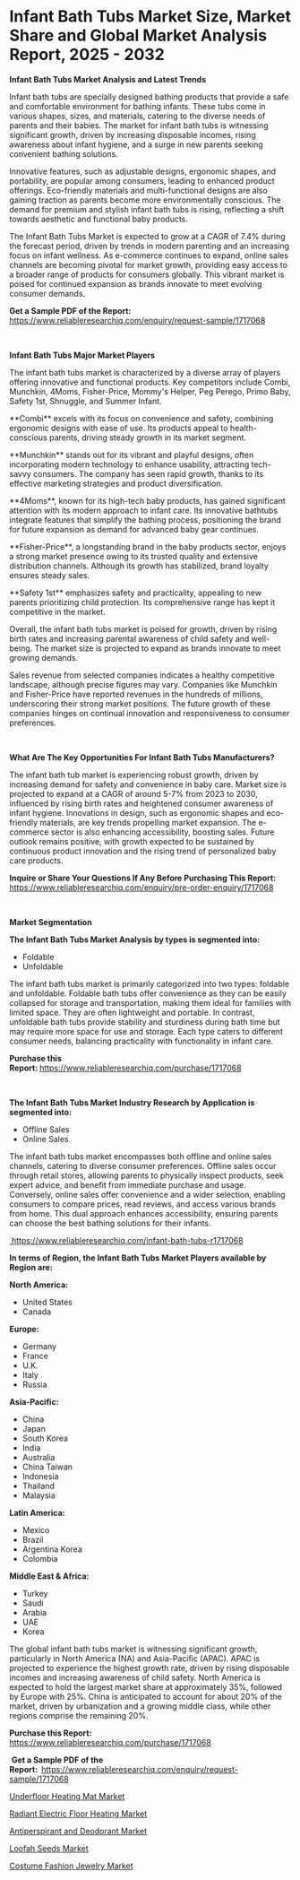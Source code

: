 <p><h1>Infant Bath Tubs Market Size, Market Share and Global Market Analysis Report, 2025 - 2032</h1></p><p><strong>Infant Bath Tubs Market Analysis and Latest Trends</strong></p>
<p><p>Infant bath tubs are specially designed bathing products that provide a safe and comfortable environment for bathing infants. These tubs come in various shapes, sizes, and materials, catering to the diverse needs of parents and their babies. The market for infant bath tubs is witnessing significant growth, driven by increasing disposable incomes, rising awareness about infant hygiene, and a surge in new parents seeking convenient bathing solutions. </p><p>Innovative features, such as adjustable designs, ergonomic shapes, and portability, are popular among consumers, leading to enhanced product offerings. Eco-friendly materials and multi-functional designs are also gaining traction as parents become more environmentally conscious. The demand for premium and stylish infant bath tubs is rising, reflecting a shift towards aesthetic and functional baby products. </p><p>The Infant Bath Tubs Market is expected to grow at a CAGR of 7.4% during the forecast period, driven by trends in modern parenting and an increasing focus on infant wellness. As e-commerce continues to expand, online sales channels are becoming pivotal for market growth, providing easy access to a broader range of products for consumers globally. This vibrant market is poised for continued expansion as brands innovate to meet evolving consumer demands.</p></p>
<p><strong>Get a Sample PDF of the Report:&nbsp;</strong> <a href="https://www.reliableresearchiq.com/enquiry/request-sample/1717068?utm_campaign=1121&utm_medium=2&utm_source=Github&utm_content=ia&utm_term=05022025&utm_id=infant-bath-tubs">https://www.reliableresearchiq.com/enquiry/request-sample/1717068</a></p>
<p>&nbsp;</p>
<p><strong>Infant Bath Tubs Major Market Players</strong></p>
<p><p>The infant bath tubs market is characterized by a diverse array of players offering innovative and functional products. Key competitors include Combi, Munchkin, 4Moms, Fisher-Price, Mommy's Helper, Peg Perego, Primo Baby, Safety 1st, Shnuggle, and Summer Infant.</p><p>**Combi** excels with its focus on convenience and safety, combining ergonomic designs with ease of use. Its products appeal to health-conscious parents, driving steady growth in its market segment.</p><p>**Munchkin** stands out for its vibrant and playful designs, often incorporating modern technology to enhance usability, attracting tech-savvy consumers. The company has seen rapid growth, thanks to its effective marketing strategies and product diversification.</p><p>**4Moms**, known for its high-tech baby products, has gained significant attention with its modern approach to infant care. Its innovative bathtubs integrate features that simplify the bathing process, positioning the brand for future expansion as demand for advanced baby gear continues.</p><p>**Fisher-Price**, a longstanding brand in the baby products sector, enjoys a strong market presence owing to its trusted quality and extensive distribution channels. Although its growth has stabilized, brand loyalty ensures steady sales.</p><p>**Safety 1st** emphasizes safety and practicality, appealing to new parents prioritizing child protection. Its comprehensive range has kept it competitive in the market.</p><p>Overall, the infant bath tubs market is poised for growth, driven by rising birth rates and increasing parental awareness of child safety and well-being. The market size is projected to expand as brands innovate to meet growing demands.</p><p>Sales revenue from selected companies indicates a healthy competitive landscape, although precise figures may vary. Companies like Munchkin and Fisher-Price have reported revenues in the hundreds of millions, underscoring their strong market positions. The future growth of these companies hinges on continual innovation and responsiveness to consumer preferences.</p></p>
<p>&nbsp;</p>
<p><strong>What Are The Key Opportunities For Infant Bath Tubs Manufacturers?</strong></p>
<p><p>The infant bath tub market is experiencing robust growth, driven by increasing demand for safety and convenience in baby care. Market size is projected to expand at a CAGR of around 5-7% from 2023 to 2030, influenced by rising birth rates and heightened consumer awareness of infant hygiene. Innovations in design, such as ergonomic shapes and eco-friendly materials, are key trends propelling market expansion. The e-commerce sector is also enhancing accessibility, boosting sales. Future outlook remains positive, with growth expected to be sustained by continuous product innovation and the rising trend of personalized baby care products.</p></p>
<p><strong>Inquire or Share Your Questions If Any Before Purchasing This Report:</strong> <a href="https://www.reliableresearchiq.com/enquiry/pre-order-enquiry/1717068?utm_campaign=1121&utm_medium=2&utm_source=Github&utm_content=ia&utm_term=05022025&utm_id=infant-bath-tubs">https://www.reliableresearchiq.com/enquiry/pre-order-enquiry/1717068</a></p>
<p>&nbsp;</p>
<p><strong>Market Segmentation</strong></p>
<p><strong>The Infant Bath Tubs Market Analysis by types is segmented into:</strong></p>
<p><ul><li>Foldable</li><li>Unfoldable</li></ul></p>
<p><p>The infant bath tubs market is primarily categorized into two types: foldable and unfoldable. Foldable bath tubs offer convenience as they can be easily collapsed for storage and transportation, making them ideal for families with limited space. They are often lightweight and portable. In contrast, unfoldable bath tubs provide stability and sturdiness during bath time but may require more space for use and storage. Each type caters to different consumer needs, balancing practicality with functionality in infant care.</p></p>
<p><strong>Purchase this Report:&nbsp;</strong><a href="https://www.reliableresearchiq.com/purchase/1717068?utm_campaign=1121&utm_medium=2&utm_source=Github&utm_content=ia&utm_term=05022025&utm_id=infant-bath-tubs">https://www.reliableresearchiq.com/purchase/1717068</a></p>
<p>&nbsp;</p>
<p><strong>The Infant Bath Tubs Market Industry Research by Application is segmented into:</strong></p>
<p><ul><li>Offline Sales</li><li>Online Sales</li></ul></p>
<p><p>The infant bath tubs market encompasses both offline and online sales channels, catering to diverse consumer preferences. Offline sales occur through retail stores, allowing parents to physically inspect products, seek expert advice, and benefit from immediate purchase and usage. Conversely, online sales offer convenience and a wider selection, enabling consumers to compare prices, read reviews, and access various brands from home. This dual approach enhances accessibility, ensuring parents can choose the best bathing solutions for their infants.</p></p>
<p><a href="https://www.reliableresearchiq.com/infant-bath-tubs-r1717068?utm_campaign=1121&utm_medium=2&utm_source=Github&utm_content=ia&utm_term=05022025&utm_id=infant-bath-tubs">&nbsp;https://www.reliableresearchiq.com/infant-bath-tubs-r1717068</a></p>
<p><strong>In terms of Region, the Infant Bath Tubs Market Players available by Region are:</strong></p>
<p>
    <p> <strong> North America: </strong>
        <ul>
            <li>United States</li>
            <li>Canada</li>
        </ul>
        </p> 
    <p> <strong> Europe: </strong>
        <ul>
            <li>Germany</li>
            <li>France</li>
            <li>U.K.</li>
            <li>Italy</li>
            <li>Russia</li>
        </ul>
        </p> 
    <p> <strong> Asia-Pacific: </strong>
        <ul>
            <li>China</li>
            <li>Japan</li>
            <li>South Korea</li>
            <li>India</li>
            <li>Australia</li>
            <li>China Taiwan</li>
            <li>Indonesia</li>
            <li>Thailand</li>
            <li>Malaysia</li>
        </ul>
        </p> 
    <p> <strong> Latin America: </strong>
        <ul>
            <li>Mexico</li>
            <li>Brazil</li>
            <li>Argentina Korea</li>
            <li>Colombia</li>
        </ul>
        </p> 
    <p> <strong> Middle East & Africa: </strong>
        <ul>
            <li>Turkey</li>
            <li>Saudi</li>
            <li>Arabia</li>
            <li>UAE</li>
            <li>Korea</li>
        </ul>
    </p>
    </p>
<p><p>The global infant bath tubs market is witnessing significant growth, particularly in North America (NA) and Asia-Pacific (APAC). APAC is projected to experience the highest growth rate, driven by rising disposable incomes and increasing awareness of child safety. North America is expected to hold the largest market share at approximately 35%, followed by Europe with 25%. China is anticipated to account for about 20% of the market, driven by urbanization and a growing middle class, while other regions comprise the remaining 20%.</p></p>
<p><strong>Purchase this Report: </strong><a href="https://www.reliableresearchiq.com/purchase/1717068?utm_campaign=1121&utm_medium=2&utm_source=Github&utm_content=ia&utm_term=05022025&utm_id=infant-bath-tubs">https://www.reliableresearchiq.com/purchase/1717068</a></p>
<p>&nbsp;<strong>Get a Sample PDF of the Report:&nbsp;&nbsp;</strong><a href="https://www.reliableresearchiq.com/enquiry/request-sample/1717068?utm_campaign=1121&utm_medium=2&utm_source=Github&utm_content=ia&utm_term=05022025&utm_id=infant-bath-tubs">https://www.reliableresearchiq.com/enquiry/request-sample/1717068</a></p>
<p><strong></strong></p>
<p><p><a href="https://github.com/ritooesiaba/Market-Research-Report-List-1/blob/main/underfloor-heating-mat-market.md?utm_campaign=1121&utm_medium=2&utm_source=Github&utm_content=ia&utm_term=05022025&utm_id=infant-bath-tubs">Underfloor Heating Mat Market</a></p><p><a href="https://github.com/sawrovpipolo/Market-Research-Report-List-1/blob/main/radiant-electric-floor-heating-market.md?utm_campaign=1121&utm_medium=2&utm_source=Github&utm_content=ia&utm_term=05022025&utm_id=infant-bath-tubs">Radiant Electric Floor Heating Market</a></p><p><a href="https://github.com/elvutedipela/Market-Research-Report-List-1/blob/main/antiperspirant-and-deodorant-market.md?utm_campaign=1121&utm_medium=2&utm_source=Github&utm_content=ia&utm_term=05022025&utm_id=infant-bath-tubs">Antiperspirant and Deodorant Market</a></p><p><a href="https://github.com/nkbaroga/Market-Research-Report-List-1/blob/main/loofah-seeds-market.md?utm_campaign=1121&utm_medium=2&utm_source=Github&utm_content=ia&utm_term=05022025&utm_id=infant-bath-tubs">Loofah Seeds Market</a></p><p><a href="https://github.com/sponsumelo/Market-Research-Report-List-1/blob/main/costume-fashion-jewelry-market.md?utm_campaign=1121&utm_medium=2&utm_source=Github&utm_content=ia&utm_term=05022025&utm_id=infant-bath-tubs">Costume Fashion Jewelry Market</a></p></p>